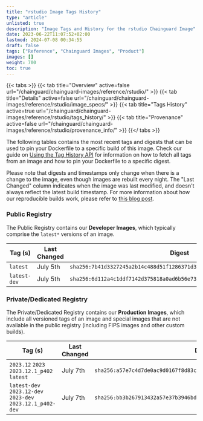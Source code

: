 ```yaml
---
title: "rstudio Image Tags History"
type: "article"
unlisted: true
description: "Image Tags and History for the rstudio Chainguard Image"
date: 2023-06-22T11:07:52+02:00
lastmod: 2024-07-08 00:34:55
draft: false
tags: ["Reference", "Chainguard Images", "Product"]
images: []
weight: 700
toc: true
---
```


{{< tabs >}}
{{< tab title="Overview" active=false url="/chainguard/chainguard-images/reference/rstudio/" >}}
{{< tab title="Details" active=false url="/chainguard/chainguard-images/reference/rstudio/image_specs/" >}}
{{< tab title="Tags History" active=true url="/chainguard/chainguard-images/reference/rstudio/tags_history/" >}}
{{< tab title="Provenance" active=false url="/chainguard/chainguard-images/reference/rstudio/provenance_info/" >}}
{{</ tabs >}}

The following tables contains the most recent tags and digests that can be used to pin your Dockerfile to a specific build of this image. Check our guide on [Using the Tag History API](/chainguard/chainguard-images/using-the-tag-history-api/) for information on how to fetch all tags from an image and how to pin your Dockerfile to a specific digest.

Please note that digests and timestamps only change when there is a change to the image, even though images are rebuilt every night. The "Last Changed" column indicates when the image was last modified, and doesn't always reflect the latest build timestamp. For more information about how our reproducible builds work, please refer to [this blog post](https://www.chainguard.dev/unchained/reproducing-chainguards-reproducible-image-builds).

### Public Registry
The Public Registry contains our **Developer Images**, which typically comprise the `latest*` versions of an image.

| Tag (s)       | Last Changed | Digest                                                                    |
|---------------|--------------|---------------------------------------------------------------------------|
|  `latest`     | July 5th     | `sha256:7b41d3327245a2b14c488d51f1286371d396886c2699d36468997e261d166f08` |
|  `latest-dev` | July 5th     | `sha256:6d112a4c1ddf7142d375818a0ad6b56e73b1bfa0111c8aa5d6f9f39a5159855c` |


### Private/Dedicated Registry
The Private/Dedicated Registry contains our **Production Images**, which include all versioned tags of an image and special images that are not available in the public registry (including FIPS images and other custom builds).

| Tag (s)                                                     | Last Changed | Digest                                                                    |
|-------------------------------------------------------------|--------------|---------------------------------------------------------------------------|
|  `2023.12` `2023` `2023.12.1_p402` `latest`                 | July 7th     | `sha256:a57e7c4d7de0ac9d0167f8d83cbe4db10a7b6aa4502b4e07a78a54761f615c94` |
|  `latest-dev` `2023.12-dev` `2023-dev` `2023.12.1_p402-dev` | July 7th     | `sha256:bb3b267913432a57e37b3946bd57edcc0bb83508baee5bc810994b1d7ab50bfd` |

